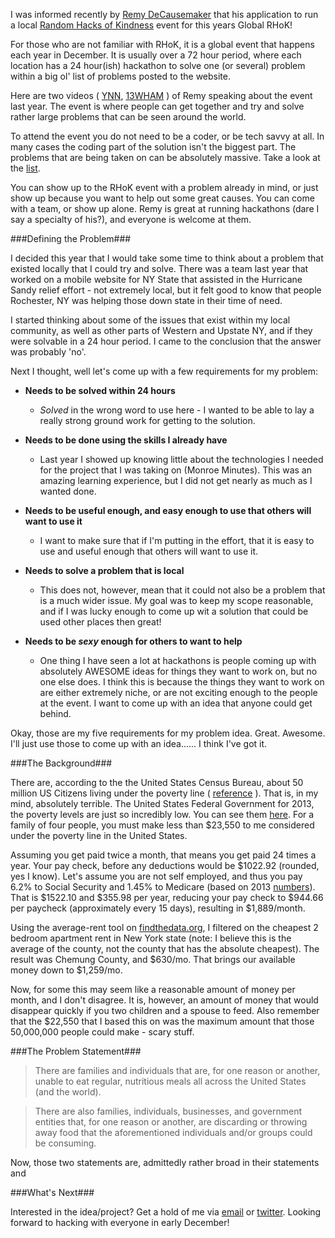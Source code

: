 
I was informed recently by [Remy DeCausemaker](http://www.linkedin.com/profile/view?id=32789361) that his application to run a local [Random Hacks of Kindness](http://www.rhok.org/) event for this years Global RHoK!

For those who are not familiar with RHoK, it is a global event that happens each year in December.  It is usually over a 72 hour period, where each location has a 24 hour(ish) hackathon to solve one (or several) problem within a big ol' list of problems posted to the website.

Here are two videos ( [YNN](http://www.youtube.com/watch?v=MvsVycXHKlE), [13WHAM](http://www.youtube.com/watch?v=foF8KySIDbs) ) of Remy speaking about the event last year.  The event is where people can get together and try and solve rather large problems that can be seen around the world.

To attend the event you do not need to be a coder, or be tech savvy at all.  In many cases the coding part of the solution isn't the biggest part.  The problems that are being taken on can be absolutely massive.  Take a look at the [list](http://www.rhok.org/problems).

You can show up to the RHoK event with a problem already in mind, or just show up because you want to help out some great causes.  You can come with a team, or show up alone.  Remy is great at running hackathons (dare I say a specialty of his?), and everyone is welcome at them.

###Defining the Problem###

I decided this year that I would take some time to think about a problem that existed locally that I could try and solve.  There was a team last year that worked on a mobile website for NY State that assisted in the Hurricane Sandy relief effort - not extremely local, but it felt good to know that people Rochester, NY was helping those down state in their time of need.

I started thinking about some of the issues that exist within my local community, as well as other parts of Western and Upstate NY, and if they were solvable in a 24 hour period.  I came to the conclusion that the answer was probably 'no'.

Next I thought, well let's come up with a few requirements for my problem:

  - **Needs to be solved within 24 hours**
    - *Solved* in the wrong word to use here - I wanted to be able to lay a really strong ground work for getting to the solution.

  - **Needs to be done using the skills I already have**
    - Last year I showed up knowing little about the technologies I needed for the project that I was taking on (Monroe Minutes).  This was an amazing learning experience, but I did not get nearly as much as I wanted done.

  - **Needs to be useful enough, and easy enough to use that others will want to use it**
    - I want to make sure that if I'm putting in the effort, that it is easy to use and useful enough that others will want to use it.

  - **Needs to solve a problem that is local**
    - This does not, however, mean that it could not also be a problem that is a much wider issue.  My goal was to keep my scope reasonable, and if I was lucky enough to come up wit a solution that could be used other places then great!

  - **Needs to be *sexy* enough for others to want to help**
    - One thing I have seen a lot at hackathons is people coming up with absolutely AWESOME ideas for things they want to work on, but no one else does.  I think this is because the things they want to work on are either extremely niche, or are not exciting enough to the people at the event.  I want to come up with an idea that anyone could get behind.

Okay, those are my five requirements for my problem idea.  Great.  Awesome.  I'll just use those to come up with an idea...... I think I've got it.

###The Background###

There are, according to the the United States Census Bureau, about 50 million US Citizens living under the poverty line ( [reference](http://www.census.gov/hhes/www/poverty/about/overview/) ).  That is, in my mind, absolutely terrible.  The United States Federal Government for 2013, the poverty levels are just so incredibly low.  You can see them [here](http://www.familiesusa.org/resources/tools-for-advocates/guides/federal-poverty-guidelines.html).  For a family of four people, you must make less than $23,550 to me considered under the poverty line in the United States.

Assuming you get paid twice a month, that means you get paid 24 times a year.  Your pay check, before any deductions would be $1022.92 (rounded, yes I know).  Let's assume you are not self employed, and thus you pay 6.2% to Social Security and 1.45% to Medicare (based on 2013 [numbers](http://ssa-custhelp.ssa.gov/app/answers/detail/a_id/240)).  That is $1522.10 and $355.98 per year, reducing your pay check to $944.66 per paycheck (approximately every 15 days), resulting in $1,889/month.

Using the average-rent tool on [findthedata.org](http://average-rent.findthedata.org/), I filtered on the cheapest 2 bedroom apartment rent in New York state (note: I believe this is the average of the county, not the county that has the absolute cheapest).  The result was Chemung County, and $630/mo.  That brings our available money down to $1,259/mo.

Now, for some this may seem like a reasonable amount of money per month, and I don't disagree.  It is, however, an amount of money that would disappear quickly if you two children and a spouse to feed.  Also remember that the $22,550 that I based this on was the maximum amount that those 50,000,000 people could make - scary stuff.

###The Problem Statement###

> There are families and individuals that are, for one reason or another, unable to eat regular, nutritious meals all across the United States (and the world).

> There are also families, individuals, businesses, and government entities that, for one reason or another, are discarding or throwing away food that the aforementioned individuals and/or groups could be consuming.

Now, those two statements are, admittedly rather broad in their statements and 

###What's Next###

Interested in the idea/project?  Get a hold of me via [email](mailto:tim@timduffy.me) or [twitter](https://twitter.com/arbiterofbits).  Looking forward to hacking with everyone in early December!